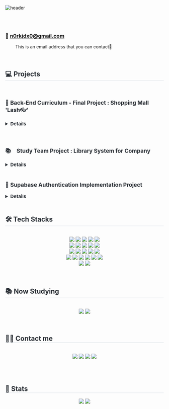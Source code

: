 ![header](https://capsule-render.vercel.app/api?type=venom&height=200&color=gradient&text=HI,%20It's%20NaGyeong's%20GitHub&reversal=false&section=header&textBg=false&fontAlign=50&fontColor=343434&fontSize=60&animation=twinkling)


<!-- <div align= "center">
     <img src="https://capsule-render.vercel.app/api?type=rect&color=gradient&height=180&text=Hi!%20I'm%20NaGyeong%20😄&animation=twinkling&fontColor=ffffff&fontSize=40" />
    </div>
    <div style="text-align: left;"> 
    <h2 style="border-bottom: 1px solid #d8dee4; color: #282d33;"> Hi😎 </h2>  
    <div style="font-weight: 700; font-size: 15px; text-align: left; color: #282d33;">
    I'm NaGyeong.
--> 

<br><br>

### 📧 n0rkjdx0@gmail.com
&emsp;&emsp; This is an email address that you can contact🙂
    <br><br><br>
    <div style="text-align: left;"> 
    <h2 style="border-bottom: 1px solid #d8dee4; color: #282d33;"> 💻 Projects </h2>  
    <div style="font-weight: 700; font-size: 15px; text-align: left; color: #282d33;"> 

<div>
     <h3> 🛒 Back-End Curriculum - Final Project : Shopping Mall 'Lash👓' </h3>
     <Details> <br> <b>
&emsp;&emsp;     🧑‍🤝‍🧑 4 People <br><br>
&emsp;&emsp;     ⌛ 2022.07 ~ 2022.12 <br><br>
&emsp;&emsp;     📍 주요 기능(主要機能) <br><br>  
&emsp;&emsp;🙋‍♂️회원(会員) </b> <br><br>
&emsp;&emsp;<b>👤 관리자(管理者) </b> <br><br>
&emsp;&emsp;     🔗 : <a href="https://github.com/ChoonSikNextLevel/TeamProjectLash2/tree/main">Project Details</a><br><br/>
</div>
<br>
<div>
&emsp;&emsp;     <h3> 📚　Study Team Project : Library System for Company </h3>
     <Details> <br> <b>
&emsp;&emsp;     🧑‍🤝‍🧑 3 People <br><br>
&emsp;&emsp;     ⌛ 2024.04 ~ 2024.06 <br><br>
&emsp;&emsp;     📍 주요 기능(主要機能) <br><br>
&emsp;&emsp; 🙋‍♂️회원(会員) </b> <br><br>
&emsp; ▪️ &nbsp;도서 검색 및 도서 정보 조회 &emsp; 図書検索及び図書情報検索<br>
&emsp; ▪️ &nbsp;로그인 후 대출도서, 연체이력 조회 &emsp; ログイン後、貸出図書、延滞履歴を照会 <br>
&emsp; ▪️ &nbsp;도서 예약 &emsp; 図書予約 <br><br>

&emsp;&emsp;<b> 👤 관리자(管理者) </b> <br><br>
&emsp; ▪️ &nbsp;도서등록, 수정, 상태 변경(대출 불가) &emsp; 図書登録、修正、状態変更(貸出不可) <br>
&emsp; ▪️ &nbsp;회원 조회 &emsp; 会員照会 <br><br>
&emsp;&emsp;📂 : <b><a href="https://github.com/nage24/nage24/blob/main/Library%20System%20for%20Company.pdf">Project Details</a><br><br/>
</div></b>
<br>
<div>
	<h3> 🔐 Supabase Authentication Implementation Project </h3>
     <Details> <br> <b>
&emsp;&emsp;🧑‍🤝‍🧑 3 People <br><br>
&emsp;&emsp;⌛ 2024.07 ~ 2024.08 <br><br>
&emsp;&emsp;📍 Skills <br></b>
	     <br>
	     &emsp;&emsp;
	     <img src="https://img.shields.io/badge/Supabase-3ECF8E?style=for-the-badge&logo=supabase&logoColor=white">
	     <img src="https://img.shields.io/badge/Slack-4A154B?style=for-the-badge&logo=slack&logoColor=white">
	     <img src="https://img.shields.io/badge/JavaScript-F7DF1E?style=for-the-badge&logo=JavaScript&logoColor=white">
	     <img src="https://img.shields.io/badge/TypeScript-007ACC?style=for-the-badge&logo=typescript&logoColor=white">
	     <img src="https://img.shields.io/badge/React-20232A?style=for-the-badge&logo=react&logoColor=61DAFB">
	     <img src="https://img.shields.io/badge/Next.js-000?logo=nextdotjs&logoColor=fff&style=for-the-badge">  
      <br><br>
&emsp;&emsp;🔗 : https://supabase-project-2024.vercel.app/login <br><br>
&emsp;&emsp;📂 : <a href="https://github.com/Supabase-React-Study/Supabase-Project-2024">More Project Details</a><br><br/>
</div>

<br />
</div> 
    </div>
    <div style="text-align: left;">
    <h2 style="border-bottom: 1px solid #d8dee4; color: #282d33;"> 🛠️ Tech Stacks </h2> <br> 
    <div  align= "center"> <img src="https://img.shields.io/badge/Apache Tomcat-F8DC75?style=for-the-badge&logo=Apache Tomcat&logoColor=white">
          <img src="https://img.shields.io/badge/Amazon AWS-232F3E?style=for-the-badge&logo=Amazon AWS&logoColor=white">
          <img src="https://img.shields.io/badge/C++-00599C?style=for-the-badge&logo=C%2B%2B&logoColor=white">
          <img src="https://img.shields.io/badge/Github-181717?style=for-the-badge&logo=Github&logoColor=white">
          <img src="https://img.shields.io/badge/Git-F05032?style=for-the-badge&logo=Git&logoColor=white">
          <br/><img src="https://img.shields.io/badge/jQuery-0769AD?style=for-the-badge&logo=jQuery&logoColor=white">
          <img src="https://img.shields.io/badge/Java-007396?style=for-the-badge&logo=Java&logoColor=white">
          <img src="https://img.shields.io/badge/Javascript-F7DF1E?style=for-the-badge&logo=Javascript&logoColor=white">
          <img src="https://img.shields.io/badge/MariaDB-003545?style=for-the-badge&logo=MariaDB&logoColor=white">
          <img src="https://img.shields.io/badge/MySQL-4479A1?style=for-the-badge&logo=MySQL&logoColor=white">
          <br/><img src="https://img.shields.io/badge/Oracle-F80000?style=for-the-badge&logo=Oracle&logoColor=white">
          <img src="https://img.shields.io/badge/React-61DAFB?style=for-the-badge&logo=React&logoColor=white">
          <img src="https://img.shields.io/badge/Spring Boot-6DB33F?style=for-the-badge&logo=Spring Boot&logoColor=white">
          <img src="https://img.shields.io/badge/Spring-6DB33F?style=for-the-badge&logo=Spring&logoColor=white">
          <img src="https://img.shields.io/badge/MongoDB-47A248?style=for-the-badge&logo=MongoDB&logoColor=white">
          <br/><img src="https://img.shields.io/badge/CSS3-1572B6?style=for-the-badge&logo=CSS3&logoColor=white">
          <img src="https://img.shields.io/badge/Firebase-FFCA28?style=for-the-badge&logo=Firebase&logoColor=white">
        <img src="https://img.shields.io/badge/java-007396?style=for-the-badge&logo=java&logoColor=white"> <img src="https://img.shields.io/badge/html5-E34F26?style=for-the-badge&logo=html5&logoColor=white"> <img src="https://img.shields.io/badge/css-1572B6?style=for-the-badge&logo=css3&logoColor=white"> <img src="https://img.shields.io/badge/javascript-F7DF1E?style=for-the-badge&logo=javascript&logoColor=black">
        <br>
        <img src="https://img.shields.io/badge/IntelliJ IDEA-E34F26?style=for-the-badge&logo=IntelliJ IDEA&logoColor=white">
        <img src="https://img.shields.io/badge/Visual Studio Code-1572B6?style=for-the-badge&logo=Visual Studio Code&logoColor=white">
          </div>
    </div>
    <br/><br/>
     <div style="text-align: left;">
    <h2 style="border-bottom: 1px solid #d8dee4; color: #282d33;"> 📚 Now Studying </h2> <br>
    <div  align= "center">
          <img src="https://img.shields.io/badge/React-61DAFB?style=for-the-badge&logo=React&logoColor=white">
          <img src="https://img.shields.io/badge/Firebase-FFCA28?style=for-the-badge&logo=Firebase&logoColor=white">
          </div>
    </div>
    <br/><br/>
    <div style="text-align: left;">
    <h2 style="border-bottom: 1px solid #d8dee4; color: #282d33;"> 🧑‍💻 Contact me </h2> <br> 
    <div align= "center"> <a href=https://www.instagram.com/jxeonn.a?igsh=MXRrYXcxa2docnY5&utm_source=qr> <img src="https://img.shields.io/badge/Instagram-E4405F?style=for-the-badge&logo=Instagram&logoColor=white&link=https://www.instagram.com/jxeonn.a?igsh=MXRrYXcxa2docnY5&utm_source=qr"></a>
         <a href=https://velog.io/@nage24/posts> <img src="https://img.shields.io/badge/Velog-20C997?style=for-the-badge&logo=Velog&logoColor=white&link=https://velog.io/@nage24/posts"></a>
         <a href=https://www.notion.so/cd491d8cfc2c4729b34b71af752b1800> <img src="https://img.shields.io/badge/Notion-000000?style=for-the-badge&logo=Notion&logoColor=white&link=https://www.notion.so/cd491d8cfc2c4729b34b71af752b1800"></a>
         <a href=mailto:n0rkjdx0@gmail.com> <img src="https://img.shields.io/badge/Gmail-EA4335?style=for-the-badge&logo=Gmail&logoColor=white&link=mailto:n0rkjdx0@gmail.com"></a>
          </div>  <br> 
         <br/><br/>
    <div align= "center">  </div> 
    </div>
    <div style="text-align: left;"> 
    <h2 style="border-bottom: 1px solid #d8dee4; color: #282d33;"> 🏅 Stats </h2> <div align= "center"> <img src="https://github-readme-stats.vercel.app/api?username=NaGyeong&bg_color=180,00000000,&title_color=000000&text_color=000000"
         /> <img src="https://github-readme-stats.vercel.app/api/top-langs/?username=NaGyeong&layout=compact&bg_color=180,00000000,&title_color=000000&text_color=000000"
           /> </div> 
    </div>
    
